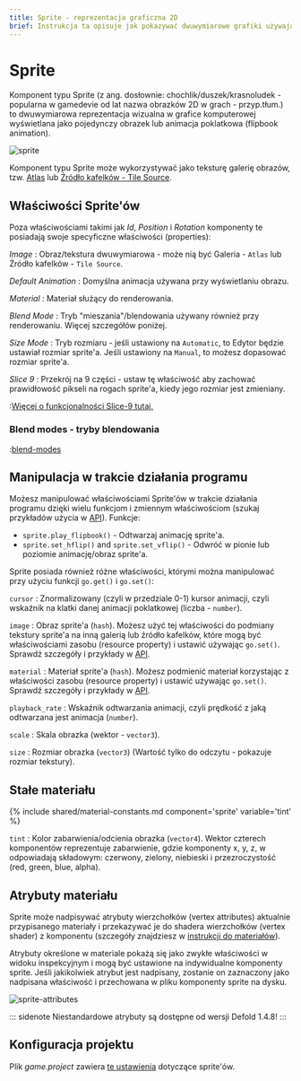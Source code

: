 ```yaml
---
title: Sprite - reprezentacja graficzna 2D
brief: Instrukcja ta opisuje jak pokazywać dwuwymiarowe grafiki używając komponentu typu Sprite.
---
```


#  Sprite

Komponent typu Sprite (z ang. dosłownie: chochlik/duszek/krasnoludek - popularna w gamedevie od lat nazwa obrazków 2D w grach - przyp.tłum.) to dwuwymiarowa reprezentacja wizualna w grafice komputerowej wyświetlana jako pojedynczy obrazek lub animacja poklatkowa (flipbook animation).

![sprite](images/graphics/sprite.png)

Komponent typu Sprite może wykorzystywać jako teksturę galerię obrazów, tzw. [Atlas](/manuals/atlas) lub [Źródło kafelków - Tile Source](/manuals/tilesource).

## Właściwości Sprite'ów

Poza właściwościami takimi jak *Id*, *Position* i *Rotation* komponenty te posiadają swoje specyficzne właściwości (properties):

*Image*
: Obraz/tekstura dwuwymiarowa - może nią być Galeria - `Atlas` lub Źródło kafelków - `Tile Source`.

*Default Animation*
: Domyślna animacja używana przy wyświetlaniu obrazu.

*Material*
: Materiał służący do renderowania.

*Blend Mode*
: Tryb "mieszania"/blendowania używany również przy renderowaniu. Więcej szczegółów poniżej.

*Size Mode*
: Tryb rozmiaru - jeśli ustawiony na `Automatic`, to Edytor będzie ustawiał rozmiar sprite'a. Jeśli ustawiony na `Manual`, to możesz dopasować rozmiar sprite'a.

*Slice 9*
: Przekrój na 9 części - ustaw tę właściwość aby zachować prawidłowość pikseli na rogach sprite'a, kiedy jego rozmiar jest zmieniany.

:[Więcej o funkcjonalności Slice-9 tutaj.](../shared/slice-9-texturing.md)

### Blend modes - tryby blendowania
:[blend-modes](../shared/blend-modes.md)

## Manipulacja w trakcie działania programu

Możesz manipulować właściwościami Sprite'ów w trakcie działania programu dzięki wielu funkcjom i zmiennym właściwościom (szukaj przykładów użycia w [API](/ref/sprite/)). Funkcje:

* `sprite.play_flipbook()` - Odtwarzaj animację sprite'a.
* `sprite.set_hflip()` and `sprite.set_vflip()` - Odwróć w pionie lub poziomie animację/obraz sprite'a.

Sprite posiada również różne właściwości, którymi można manipulować przy użyciu funkcji `go.get()` i `go.set()`:

`cursor`
: Znormalizowany (czyli w przedziale 0-1) kursor animacji, czyli wskaźnik na klatki danej animacji poklatkowej (liczba - `number`).

`image`
: Obraz sprite'a (`hash`). Możesz użyć tej właściwości do podmiany tekstury sprite'a na inną galerią lub źródło kafelków, które mogą być właściwościami zasobu (resource property) i ustawić używając `go.set()`. Sprawdź szczegóły i przykłady w [API](/ref/sprite/#image).

`material`
: Materiał sprite'a (`hash`). Możesz podmienić materiał korzystając z właściwości zasobu (resource property) i ustawić używając `go.set()`. Sprawdź szczegóły i przykłady w [API](/ref/sprite/#material).

`playback_rate`
: Wskaźnik odtwarzania animacji, czyli prędkość z jaką odtwarzana jest animacja (`number`).

`scale`
: Skala obrazka (wektor - `vector3`).

`size`
: Rozmiar obrazka (`vector3`) (Wartość tylko do odczytu - pokazuje rozmiar tekstury).

## Stałe materiału

{% include shared/material-constants.md component='sprite' variable='tint' %}

`tint`
: Kolor zabarwienia/odcienia obrazka (`vector4`). Wektor czterech komponentów reprezentuje zabarwienie, gdzie komponenty x, y, z, w odpowiadają składowym: czerwony, zielony, niebieski i przezroczystość (red, green, blue, alpha).

## Atrybuty materiału

Sprite może nadpisywać atrybuty wierzchołków (vertex attributes) aktualnie przypisanego materiały i przekazywać je do shadera wierzchołków (vertex shader) z komponentu (szczegóły znajdziesz w [instrukcji do materiałów](/manuals/material/#attributes)).

Atrybuty określone w materiale pokażą się jako zwykłe właściwości w widoku inspekcyjnym i mogą być ustawione na indywidualne komponenty sprite. Jeśli jakikolwiek atrybut jest nadpisany, zostanie on zaznaczony jako nadpisana właściwość i przechowana w pliku komponenty sprite na dysku.

![sprite-attributes](../images/graphics/sprite-attributes.png)

::: sidenote
Niestandardowe atrybuty są dostępne od wersji Defold 1.4.8!
:::

## Konfiguracja projektu

Plik *game.project* zawiera [te ustawienia](/manuals/project-settings#sprite) dotyczące sprite'ów.
